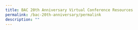 ```yaml
---
title: BAC 20th Anniversary Virtual Conference Resources
permalink: /bac-20th-anniversary/permalink
description: ""
---
```

